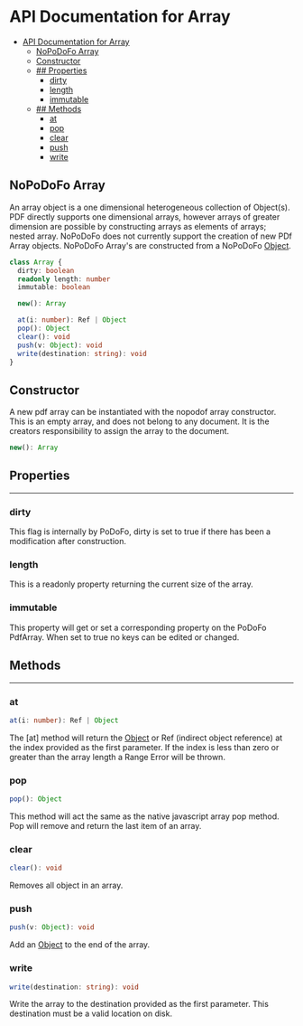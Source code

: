 # API Documentation for Array

- [API Documentation for Array](#api-documentation-for-array)
  - [NoPoDoFo Array](#nopodofo-array)
  - [Constructor](#constructor)
  - [## Properties](#properties)
    - [dirty](#dirty)
    - [length](#length)
    - [immutable](#immutable)
  - [## Methods](#methods)
    - [at](#at)
    - [pop](#pop)
    - [clear](#clear)
    - [push](#push)
    - [write](#write)

## NoPoDoFo Array

An array object is a one dimensional heterogeneous collection of Object(s). PDF directly supports one dimensional arrays, however arrays of greater
dimension are possible by constructing arrays as elements of arrays; nested array.
NoPoDoFo does not currently support the creation of new PDf Array objects. NoPoDoFo Array's are constructed from a NoPoDoFo [Object](./object.md).

```typescript
class Array {
  dirty: boolean
  readonly length: number
  immutable: boolean

  new(): Array

  at(i: number): Ref | Object
  pop(): Object
  clear(): void
  push(v: Object): void
  write(destination: string): void
}
```

## Constructor

A new pdf array can be instantiated  with the nopodof array constructor. This is an empty array, and does not belong to any
document. It is the creators responsibility to assign the array to the document.

```typescript
new(): Array
```

## Properties
------------

### dirty
This flag is internally by PoDoFo, dirty is set to true if there has been a modification after construction.

### length
This is a readonly property returning the current size of the array.

### immutable
This property will get or set a corresponding property on the PoDoFo PdfArray. When set to true no keys can be edited or changed.

## Methods
------------

### at

```typescript
at(i: number): Ref | Object
```

The [at] method will return the [Object](./object.md) or Ref (indirect object reference) at the index provided as the first parameter. If the index is
less than zero or greater than the array length a Range Error will be thrown.

### pop

```typescript
pop(): Object
```

This method will act the same as the native javascript array pop method. Pop will remove and return the last item of an array.

### clear

```typescript
clear(): void
```

Removes all object in an array.

### push

```typescript
push(v: Object): void
```

Add an [Object](./object.md) to the end of the array.

### write

```typescript
write(destination: string): void
```

Write the array to the destination provided as the first parameter. This destination must be a valid location on disk.